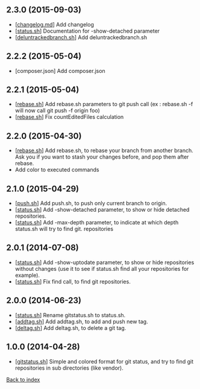 2.3.0 (2015-09-03)
----------------

- [[changelog.md](changelog.md)] Add changelog
- [[status.sh](status.md)] Documentation for -show-detached parameter
- [[deluntrackedbranch.sh](deluntrackedbranch.md)] Add deluntrackedbranch.sh

2.2.2 (2015-05-04)
------------------

- [composer.json] Add composer.json

2.2.1 (2015-05-04)
------------------

- [[rebase.sh](rebase.md)] Add rebase.sh parameters to git push call (ex : rebase.sh -f will now call git push -f origin foo)
- [[rebase.sh](rebase.md)] Fix countEditedFiles calculation

2.2.0 (2015-04-30)
------------------

- [[rebase.sh](rebase.md)] Add rebase.sh, to rebase your branch from another branch. Ask you if you want to stash your changes before, and pop them after rebase.
- Add color to executed commands

2.1.0 (2015-04-29)
------------------

- [[push.sh](push.md)] Add push.sh, to push only current branch to origin.
- [[status.sh](status.md)] Add -show-detached parameter, to show or hide detached repositories.
- [[status.sh](status.md)] Add -max-depth parameter, to indicate at which depth status.sh will try to find git. repositories

2.0.1 (2014-07-08)
------------------

- [[status.sh](status.md)] Add -show-uptodate parameter, to show or hide repositories without changes (use it to see if status.sh find all your repositories for example).
- [[status.sh](status.md)] Fix find call, to find git repositories.

2.0.0 (2014-06-23)
------------------

- [[status.sh](status.md)] Rename gitstatus.sh to status.sh.
- [[addtag.sh](addtag.md)] Add addtag.sh, to add and push new tag.
- [[deltag.sh](deltag.md)] Add deltag.sh, to delete a git tag.

1.0.0 (2014-04-28)
------------------

- [[gitstatus.sh](status.md)] Simple and colored format for git status, and try to find git repositories in sub directories (like vendor).


[Back to index](../README.md)

